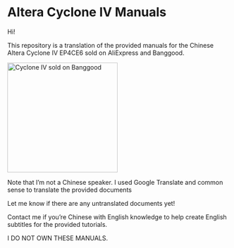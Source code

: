 # Altera Cyclone IV Manuals
Hi!

This repository is a translation of the provided manuals for the Chinese Altera Cyclone IV EP4CE6 sold on AliExpress and Banggood.

<img src="https://imgaz2.staticbg.com/thumb/large/oaupload/banggood/images/10/A8/a4c2fdc4-778d-417b-90c6-3f93cab519cc.jpg.webp" width="250" height="250" alt="Cyclone IV sold on Banggood"/>

Note that I’m not a Chinese speaker. I used Google Translate and common sense to translate the provided documents

Let me know if there are any untranslated documents yet!

Contact me if you’re Chinese with English knowledge to help create English subtitles for the provided tutorials.

I DO NOT OWN THESE MANUALS.


